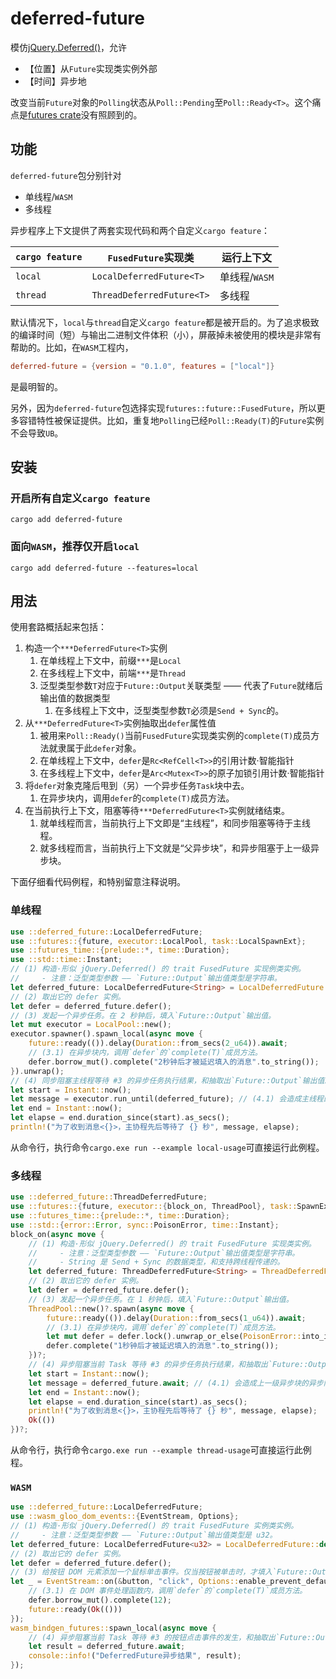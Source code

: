 # deferred-future

模仿[jQuery.Deferred()](https://api.jquery.com/jQuery.Deferred/)，允许

* 【位置】从`Future`实现类实例外部
* 【时间】异步地

改变当前`Future`对象的`Polling`状态从`Poll::Pending`至`Poll::Ready<T>`。这个痛点是[futures crate](https://docs.rs/futures/0.3.28/futures/future/index.html#functions)没有照顾到的。

## 功能

`deferred-future`包分别针对

* 单线程/`WASM`
* 多线程

异步程序上下文提供了两套实现代码和两个自定义`cargo feature`：

|`cargo feature`|`FusedFuture`实现类|运行上下文|
|---------------|------------------|----------|
|`local` |`LocalDeferredFuture<T>` |单线程/`WASM`|
|`thread`|`ThreadDeferredFuture<T>`|多线程|

默认情况下，`local`与`thread`自定义`cargo feature`都是被开启的。为了追求极致的编译时间（短）与输出二进制文件体积（小），屏蔽掉未被使用的模块是非常有帮助的。比如，在`WASM`工程内，

```toml
deferred-future = {version = "0.1.0", features = ["local"]}
```

是最明智的。

另外，因为`deferred-future`包选择实现`futures::future::FusedFuture`，所以更多容错特性被保证提供。比如，重复地`Polling`已经`Poll::Ready(T)`的`Future`实例不会导致`UB`。

## 安装

### 开启所有自定义`cargo feature`

```shell
cargo add deferred-future
```

### 面向`WASM`，推荐仅开启`local`

```shell
cargo add deferred-future --features=local
```

## 用法

使用套路概括起来包括：

1. 构造一个`***DeferredFuture<T>`实例
   1. 在单线程上下文中，前缀`***`是`Local`
   2. 在多线程上下文中，前端`***`是`Thread`
   3. 泛型类型参数`T`对应于`Future::Output`关联类型 —— 代表了`Future`就绪后输出值的数据类型
      1. 在多线程上下文中，泛型类型参数`T`必须是`Send + Sync`的。
2. 从`***DeferredFuture<T>`实例抽取出`defer`属性值
   1. 被用来`Poll::Ready()`当前`FusedFuture`实现类实例的`complete(T)`成员方法就隶属于此`defer`对象。
   2. 在单线程上下文中，`defer`是`Rc<RefCell<T>>`的引用计数·智能指针
   3. 在多线程上下文中，`defer`是`Arc<Mutex<T>>`的原子加锁引用计数·智能指针
3. 将`defer`对象克隆后甩到（另）一个异步任务`Task`块中去。
   1. 在异步块内，调用`defer`的`complete(T)`成员方法。
4. 在当前执行上下文，阻塞等待`***DeferredFuture<T>`实例就绪结束。
   1. 就单线程而言，当前执行上下文即是“主线程”，和同步阻塞等待于主线程。
   2. 就多线程而言，当前执行上下文就是“父异步块”，和异步阻塞于上一级异步块。

下面仔细看代码例程，和特别留意注释说明。

### 单线程

```rust
use ::deferred_future::LocalDeferredFuture;
use ::futures::{future, executor::LocalPool, task::LocalSpawnExt};
use ::futures_time::{prelude::*, time::Duration};
use ::std::time::Instant;
// (1) 构造·形似 jQuery.Deferred() 的 trait FusedFuture 实现例类实例。
//     - 注意：泛型类型参数 —— `Future::Output`输出值类型是字符串。
let deferred_future: LocalDeferredFuture<String> = LocalDeferredFuture::default();
// (2) 取出它的 defer 实例。
let defer = deferred_future.defer();
// (3) 发起一个异步任务。在 2 秒钟后，填入`Future::Output`输出值。
let mut executor = LocalPool::new();
executor.spawner().spawn_local(async move {
    future::ready(()).delay(Duration::from_secs(2_u64)).await;
    // (3.1) 在异步块内，调用`defer`的`complete(T)`成员方法。
    defer.borrow_mut().complete("2秒钟后才被延迟填入的消息".to_string());
}).unwrap();
// (4) 同步阻塞主线程等待 #3 的异步任务执行结果，和抽取出`Future::Output`输出值。
let start = Instant::now();
let message = executor.run_until(deferred_future); // (4.1) 会造成主线程的同步阻塞
let end = Instant::now();
let elapse = end.duration_since(start).as_secs();
println!("为了收到消息<{}>，主协程先后等待了 {} 秒", message, elapse);
```

从命令行，执行命令`cargo.exe run --example local-usage`可直接运行此例程。

### 多线程

```rust
use ::deferred_future::ThreadDeferredFuture;
use ::futures::{future, executor::{block_on, ThreadPool}, task::SpawnExt};
use ::futures_time::{prelude::*, time::Duration};
use ::std::{error::Error, sync::PoisonError, time::Instant};
block_on(async move {
    // (1) 构造·形似 jQuery.Deferred() 的 trait FusedFuture 实现类实例。
    //     - 注意：泛型类型参数 —— `Future::Output`输出值类型是字符串。
    //     - String 是 Send + Sync 的数据类型，和支持跨线程传递的。
    let deferred_future: ThreadDeferredFuture<String> = ThreadDeferredFuture::default();
    // (2) 取出它的 defer 实例。
    let defer = deferred_future.defer();
    // (3) 发起一个异步任务。在 1 秒钟后，填入`Future::Output`输出值。
    ThreadPool::new()?.spawn(async move {
        future::ready(()).delay(Duration::from_secs(1_u64)).await;
        // (3.1) 在异步块内，调用`defer`的`complete(T)`成员方法。
        let mut defer = defer.lock().unwrap_or_else(PoisonError::into_inner);
        defer.complete("1秒钟后才被延迟填入的消息".to_string());
    })?;
    // (4) 异步阻塞当前 Task 等待 #3 的异步任务执行结果，和抽取出`Future::Output`输出值。
    let start = Instant::now();
    let message = deferred_future.await; // (4.1) 会造成上一级异步块的异步阻塞
    let end = Instant::now();
    let elapse = end.duration_since(start).as_secs();
    println!("为了收到消息<{}>，主协程先后等待了 {} 秒", message, elapse);
    Ok(())
})?;
```

从命令行，执行命令`cargo.exe run --example thread-usage`可直接运行此例程。

### `WASM`

```rust
use ::deferred_future::LocalDeferredFuture;
use ::wasm_gloo_dom_events::{EventStream, Options};
// (1) 构造·形似 jQuery.Deferred() 的 trait FusedFuture 实例类实例。
//     - 注意：泛型类型参数 —— `Future::Output`输出值类型是 u32。
let deferred_future: LocalDeferredFuture<u32> = LocalDeferredFuture::default();
// (2) 取出它的 defer 实例。
let defer = deferred_future.defer();
// (3) 给按钮 DOM 元素添加一个鼠标单击事件。仅当按钮被单击时，才填入`Future::Output`输出值。
let _ = EventStream::on(&button, "click", Options::enable_prevent_default(true), move |event| {
    // (3.1) 在 DOM 事件处理函数内，调用`defer`的`complete(T)`成员方法。
    defer.borrow_mut().complete(12);
    future::ready(Ok(()))
});
wasm_bindgen_futures::spawn_local(async move {
    // (4) 异步阻塞当前 Task 等待 #3 的按钮点击事件的发生，和抽取出`Future::Output`输出值。
    let result = deferred_future.await;
    console::info!("DeferredFuture异步结果", result);
});
```
